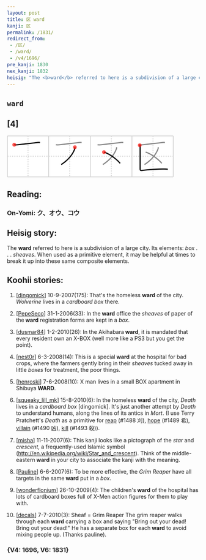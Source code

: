```yaml
---
layout: post
title: 区 ward
kanji: 区
permalink: /1831/
redirect_from:
 - /区/
 - /ward/
 - /v4/1696/
pre_kanji: 1830
nex_kanji: 1832
heisig: "The <b>ward</b> referred to here is a subdivision of a large city. Its elements: <i>box</i> . . . <i>sheaves</i>. When used as a primitive element, it may be helpful at times to break it up into these same composite elements."
---
```


## `ward`

## [4]

<div class="stroke"><img src="../images/E58CBA.png" /></div>

## Reading:

### On-Yomi: ク、オウ、コウ

## Heisig story:

The <b>ward</b> referred to here is a subdivision of a large city. Its elements: <i>box</i> . . . <i>sheaves</i>. When used as a primitive element, it may be helpful at times to break it up into these same composite elements.

## Koohii stories:

1) [<a href="http://kanji.koohii.com/profile/dingomick">dingomick</a>] 10-9-2007(175): That&#039;s the homeless <strong>ward</strong> of the city. <em>Wolverine</em> lives in a <em>cardboard box</em> there.

2) [<a href="http://kanji.koohii.com/profile/PepeSeco">PepeSeco</a>] 31-1-2006(33): In the<strong> ward</strong> office the <em>sheaves</em> of paper of the<strong> ward</strong> registration forms are kept in a <em>box</em>.

3) [<a href="http://kanji.koohii.com/profile/dusmar84">dusmar84</a>] 1-2-2010(26): In the Akihabara<strong> ward</strong>, it is mandated that every resident own an X-BOX (well more like a PS3 but you get the point).

4) [<a href="http://kanji.koohii.com/profile/nest0r">nest0r</a>] 6-3-2008(14): This is a special<strong> ward</strong> at the hospital for bad crops, where the farmers gently bring in their <em>sheaves</em> tucked away in little <em>boxes</em> for treatment, the poor things.

5) [<a href="http://kanji.koohii.com/profile/henroski">henroski</a>] 7-6-2008(10): X man lives in a small BOX apartment in Shibuya<strong> WARD</strong>.

6) [<a href="http://kanji.koohii.com/profile/squeaky_lill_mk">squeaky_lill_mk</a>] 15-8-2010(6): In the homeless <strong>ward</strong> of the city, <em>Death</em> lives in a <em>cardboard box</em> [dingomick]. It&#039;s just another attempt by <em>Death</em> to understand humans, along the lines of its antics in <em>Mort</em>. (I use Terry Pratchett&#039;s <em>Death</em> as a primitive for <a href="../v4/1488">reap</a> (#1488 刈), <a href="../v4/1489">hope</a> (#1489 希), <a href="../v4/1490">villain</a> (#1490 凶), <a href="../v4/1493">kill</a> (#1493 殺)).

7) [<a href="http://kanji.koohii.com/profile/misha">misha</a>] 11-11-2007(6): This kanji looks like a pictograph of the <em>star</em> and <em>crescent</em>, a frequently-used Islamic symbol (<a href="http://en.wikipedia.org/wiki/Star_and_crescent">http://en.wikipedia.org/wiki/Star_and_crescent</a>). Think of the middle-eastern<strong> ward</strong> in your city to associate the kanji with the meaning.

8) [<a href="http://kanji.koohii.com/profile/Pauline">Pauline</a>] 6-6-2007(6): To be more effective, the <em>Grim Reaper</em> have all targets in the same<strong> ward</strong> put in a <em>box</em>.

9) [<a href="http://kanji.koohii.com/profile/wonderflonium">wonderflonium</a>] 26-10-2009(4): The children&#039;s<strong> ward</strong> of the hospital has lots of cardboard boxes full of X-Men action figures for them to play with.

10) [<a href="http://kanji.koohii.com/profile/decals">decals</a>] 7-7-2010(3): Sheaf = Grim Reaper The grim reaper walks through each<strong> ward</strong> carrying a box and saying &quot;Bring out your dead! Bring out your dead!&quot; He has a separate box for each<strong> ward</strong> to avoid mixing people up. (Thanks pauline).

### {V4: 1696, V6: 1831}
